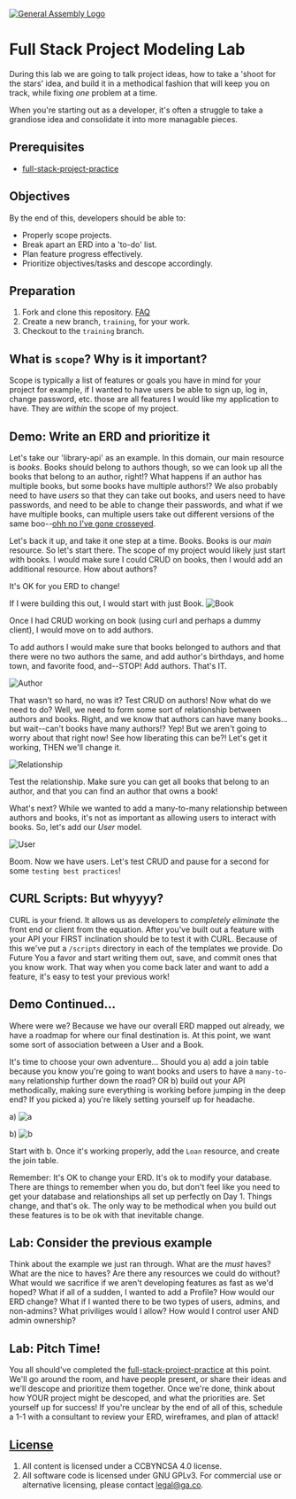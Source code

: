 [![General Assembly Logo](https://camo.githubusercontent.com/1a91b05b8f4d44b5bbfb83abac2b0996d8e26c92/687474703a2f2f692e696d6775722e636f6d2f6b6538555354712e706e67)](https://generalassemb.ly/education/web-development-immersive)

# Full Stack Project Modeling Lab

During this lab we are going to talk project ideas, how to take a 'shoot for
the stars' idea, and build it in a methodical fashion that will keep you on
track, while fixing *one* problem at a time.

When you're starting out as a developer, it's often a struggle to take a
grandiose idea and consolidate it into more managable pieces.

## Prerequisites

-   [full-stack-project-practice](https://git.generalassemb.ly/ga-wdi-boston/full-stack-project-practice)

## Objectives

By the end of this, developers should be able to:

-   Properly scope projects.
-   Break apart an ERD into a 'to-do' list.
-   Plan feature progress effectively.
-   Prioritize objectives/tasks and descope accordingly.

## Preparation

1.  Fork and clone this repository.
 [FAQ](https://github.com/ga-wdi-boston/meta/wiki/ForkAndClone)
1.  Create a new branch, `training`, for your work.
1.  Checkout to the `training` branch.

## What is `scope`? Why is it important?

Scope is typically a list of features or goals you have in mind for your
project for example, if I wanted to have users be able to sign up, log in,
change password, etc. those are all features I would like my application to have. They are *within* the scope of my project.

## Demo: Write an ERD and prioritize it

Let's take our 'library-api' as an example. In this domain, our main resource
is *books*. Books should belong to authors though, so we can look up all the
books that belong to an author, right!? What happens if an author has multiple
books, but some books have multiple authors!? We also probably need to have
*users* so that they can take out books, and users need to have passwords, and
need to be able to change their passwords, and what if we have multiple books,
can multiple users take out different versions of the same boo--[ohh no I've gone crosseyed](https://i.imgur.com/a7Yyjg8.gif).

Let's back it up, and take it one step at a time. Books. Books is our *main*
resource. So let's start there. The scope of my project would likely just start
with books. I would make sure I could CRUD on books, then I would add an
additional resource. How about authors?

It's OK for you ERD to change!

If I were building this out, I would start with just Book. ![Book](https://i.imgur.com/N1npKUD.png)

Once I had CRUD working on book (using curl and perhaps a dummy client), I
would move on to add authors.

To add authors I would make sure that books belonged to authors and that there
were no two authors the same, and add author's birthdays, and home town, and
favorite food, and--STOP! Add authors. That's IT.

![Author](https://i.imgur.com/lTnGitd.png)

That wasn't so hard, no was it? Test CRUD on authors! Now what do we need to
do? Well, we need to form some sort of relationship between authors and books.
Right, and we know that authors can have many books... but wait--can't books
have many authors!? Yep! But we aren't going to worry about that right now!
See how liberating this can be?! Let's get it working, THEN we'll change it.

![Relationship](https://i.imgur.com/vfWHyT6.png)

Test the relationship. Make sure you can get all books that belong to an
author, and that you can find an author that owns a book!

What's next? While we wanted to add a many-to-many relationship between authors
and books, it's not as important as allowing users to interact with books. So,
let's add our *User* model.

![User](https://i.imgur.com/sYjRXbz.png)

Boom. Now we have users. Let's test CRUD and pause for a second for some
`testing best practices`!

## CURL Scripts: But whyyyy?

CURL is your friend. It allows us as developers to *completely eliminate* the
front end or client from the equation. After you've built out a feature with
your API your FIRST inclination should be to test it with CURL. Because of this
we've put a `/scripts` directory in each of the templates we provide. Do
Future You a favor and start writing them out, save, and commit ones that you
know work. That way when you come back later and want to add a feature, it's
easy to test your previous work!

## Demo Continued...

Where were we? Because we have our overall ERD mapped out already, we have a
roadmap for where our final destination is. At this point, we want some sort of
association between a User and a Book.

It's time to choose your own adventure... Should you a) add a join table
because you know you're going to want books and users to have a `many-to-many`
relationship further down the road? OR b) build out your API methodically,
making sure everything is working before jumping in the deep end? If you picked
a) you're likely setting yourself up for headache.

a) ![a](https://i.imgur.com/4CPYxty.png)

b) ![b](https://i.imgur.com/XshAB3u.png)

Start with b. Once it's working properly, add the `Loan` resource, and create
the join table.

Remember: It's OK to change your ERD. It's ok to modify your database. There
are things to remember when you do, but don't feel like you need to get your
database and relationships all set up perfectly on Day 1. Things change, and
that's ok. The only way to be methodical when you build out these features is
to be ok with that inevitable change.

## Lab: Consider the previous example

Think about the example we just ran through. What are the *must* haves? What
are the nice to haves? Are there any resources we could do without? What would
we sacrifice if we aren't developing features as fast as we'd hoped? What if
all of a sudden, I wanted to add a Profile? How would our ERD change? What if
I wanted there to be two types of users, admins, and non-admins? What
priviliges would I allow? How would I control user AND admin ownership?

## Lab: Pitch Time!

You all should've completed the [full-stack-project-practice](https://git.generalassemb.ly/ga-wdi-boston/full-stack-project-practice) at this point. We'll go around the room, and have people present,
or share their ideas and we'll descope and prioritize them together. Once we're
done, think about how YOUR project might be descoped, and what the priorities
are. Set yourself up for success! If you're unclear by the end of all of this,
schedule a 1-1 with a consultant to review your ERD, wireframes, and plan of
attack!

## [License](LICENSE)

1.  All content is licensed under a CC­BY­NC­SA 4.0 license.
1.  All software code is licensed under GNU GPLv3. For commercial use or
    alternative licensing, please contact legal@ga.co.
